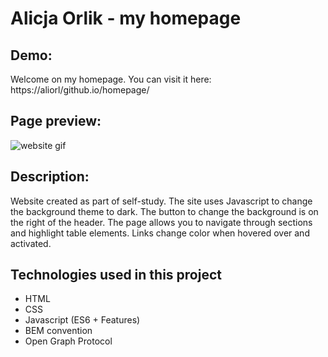 # Alicja Orlik - my homepage

## Demo:

Welcome on my homepage. You can visit it here: https://aliorl/github.io/homepage/

## Page preview:

![website gif](https://media.giphy.com/media/9mmG9SaLwCuJw4jbmE/giphy.gif)

## Description:

Website created as part of self-study. The site uses Javascript to change the background theme to dark. The button to change the background is on the right of the header. The page allows you to navigate through sections and highlight table elements. Links change color when hovered over and activated.

## Technologies used in this project

- HTML
- CSS
- Javascript (ES6 + Features)
- BEM convention
- Open Graph Protocol
